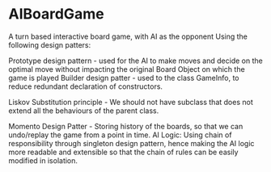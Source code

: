 # AIBoardGame
A turn based interactive board game, with AI as the opponent Using the following design patters:

Prototype design pattern - used for the AI to make moves and decide on the optimal move without impacting the original Board Object on which the game is played
Builder design patter - used to the class GameInfo, to reduce redundant declaration of constructors.

Liskov Substitution principle - We should not have subclass that does not extend all the behaviours of the parent class.

Momento Design Patter - Storing history of the boards, so that we can undo/replay the game from a point in time.
AI Logic:
Using chain of responsibility through singleton design pattern, hence making the AI logic more readable and extensible so that the chain of rules can be easily modified in isolation.
